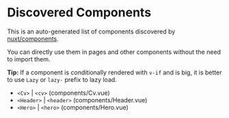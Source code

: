 # Discovered Components

This is an auto-generated list of components discovered by [nuxt/components](https://github.com/nuxt/components).

You can directly use them in pages and other components without the need to import them.

**Tip:** If a component is conditionally rendered with `v-if` and is big, it is better to use `Lazy` or `lazy-` prefix to lazy load.

- `<Cv>` | `<cv>` (components/Cv.vue)
- `<Header>` | `<header>` (components/Header.vue)
- `<Hero>` | `<hero>` (components/Hero.vue)
